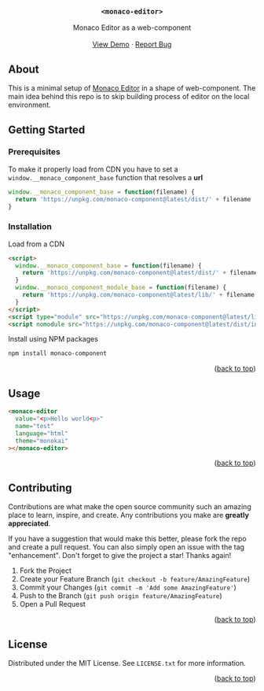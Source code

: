 <a name="readme-top"></a>

<div align="center">

  <h3 align="center"><code>&#60;monaco-editor&#62;</code></h3>

  <p align="center">
    Monaco Editor as a web-component
    <br />
    <br />
    <a href="https://github.com/othneildrew/Best-README-Template">View Demo</a>
    ·
    <a href="https://github.com/Uscreen-video/monaco-component/issues">Report Bug</a>
  </p>
</div>

## About

This is a minimal setup of [Monaco Editor](https://microsoft.github.io/monaco-editor/) in a shape of web-component. The main idea behind this repo is to skip building process of editor on the local environment.


<!-- GETTING STARTED -->
## Getting Started

### Prerequisites

To make it properly load from CDN you have to set a `window.__monaco_component_base` function that resolves a **url**

```javascript
window.__monaco_component_base = function(filename) {
  return 'https://unpkg.com/monaco-component@latest/dist/' + filename
}
```

### Installation

Load from a CDN
```html
<script>
  window.__monaco_component_base = function(filename) {
    return 'https://unpkg.com/monaco-component@latest/dist/' + filename
  }
  window.__monaco_component_module_base = function(filename) {
    return 'https://unpkg.com/monaco-component@latest/lib/' + filename
  }
</script>
<script type="module" src="https://unpkg.com/monaco-component@latest/lib/monaco-component.js"></script>
<script nomodule src="https://unpkg.com/monaco-component@latest/dist/index.js"></script>
```
Install using NPM packages
```sh
npm install monaco-component
```

<p align="right">(<a href="#readme-top">back to top</a>)</p>



<!-- USAGE EXAMPLES -->
## Usage

```html
<monaco-editor
  value="<p>Hello world<p>"
  name="test"
  language="html"
  theme="monokai"
></monaco-editor>
```
<p align="right">(<a href="#readme-top">back to top</a>)</p>

<!-- CONTRIBUTING -->
## Contributing

Contributions are what make the open source community such an amazing place to learn, inspire, and create. Any contributions you make are **greatly appreciated**.

If you have a suggestion that would make this better, please fork the repo and create a pull request. You can also simply open an issue with the tag "enhancement".
Don't forget to give the project a star! Thanks again!

1. Fork the Project
2. Create your Feature Branch (`git checkout -b feature/AmazingFeature`)
3. Commit your Changes (`git commit -m 'Add some AmazingFeature'`)
4. Push to the Branch (`git push origin feature/AmazingFeature`)
5. Open a Pull Request

<p align="right">(<a href="#readme-top">back to top</a>)</p>



<!-- LICENSE -->
## License

Distributed under the MIT License. See `LICENSE.txt` for more information.

<p align="right">(<a href="#readme-top">back to top</a>)</p>
